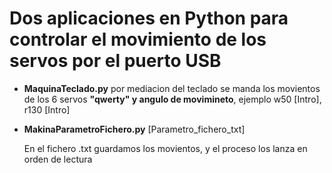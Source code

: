 # Dos aplicaciones en Python para controlar el movimiento de los servos por el puerto USB

  - **MaquinaTeclado.py** por mediacion del teclado se manda los movientos de los 6 servos **"qwerty" y angulo de movimineto**, ejemplo w50 [Intro], r130 [Intro]

  - **MakinaParametroFichero.py** [Parametro_fichero_txt]

    En el fichero .txt guardamos los movientos, y el proceso los lanza en orden de lectura
